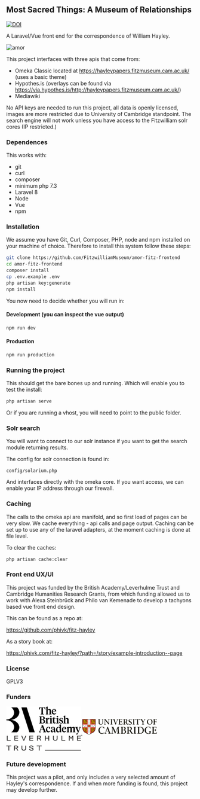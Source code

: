 ## Most Sacred Things: A Museum of Relationships

[![DOI](https://zenodo.org/badge/430801589.svg)](https://zenodo.org/badge/latestdoi/430801589)

A Laravel/Vue front end for the correspondence of William Hayley.

![amor](https://user-images.githubusercontent.com/286552/163792624-f6ae078e-9a99-4bf6-9406-705cf9f1d03b.jpg)


This project interfaces with three apis that come from:

* Omeka Classic located at https://hayleypapers.fitzmuseum.cam.ac.uk/ (uses a basic theme)
* Hypothes.is (overlays can be found via https://via.hypothes.is/http://hayleypapers.fitzmuseum.cam.ac.uk/)
* Mediawiki

No API keys are needed to run this project, all data is openly licensed, images
are more restricted due to University of Cambridge standpoint. The search engine will not
work unless you have access to the Fitzwilliam solr cores (IP restricted.)

### Dependences

This works with:

* git
* curl
* composer
* minimum php 7.3
* Laravel 8
* Node
* Vue
* npm

### Installation

We assume you have Git, Curl, Composer, PHP, node and npm installed on your machine of choice.
Therefore to install this system follow these steps:

```bash
git clone https://github.com/FitzwilliamMuseum/amor-fitz-frontend
cd amor-fitz-frontend
composer install
cp .env.example .env
php artisan key:generate
npm install
```
You now need to decide whether you will run in:

#### Development (you can inspect the vue output)

```bash
npm run dev
```

#### Production

```bash
npm run production
```

### Running the project

This should get the bare bones up and running. Which will enable you to test the install:

```bash
php artisan serve
```

Or if you are running a vhost, you will need to point to the public folder.

### Solr search

You will want to connect to our solr instance if you want to get the search module returning results.

The config for solr connection is found in:

```
config/solarium.php
```

And interfaces directly with the omeka core. If you want access, we can enable your IP address through our firewall.

### Caching

The calls to the omeka api are manifold, and so first load of pages can be very slow. We cache everything - api calls and page output. Caching can be set up to use any of the laravel adapters, at the moment caching is done at file level.

To clear the caches:

```bash
php artisan cache:clear  
```

### Front end UX/UI

This project was funded by the British Academy/Leverhulme Trust and Cambridge Humanities Research Grants, from which funding allowed us to work with Alexa Steinbrück and Philo van Kemenade to develop a tachyons based vue front end design.

This can be found as a repo at:

https://github.com/phivk/fitz-hayley

As a story book at:

https://phivk.com/fitz-hayley/?path=/story/example-introduction--page

### License

GPLV3

### Funders

  <a href="https://www.thebritishacademy.ac.uk/" title="The British Academy">
    <img src="public/images/svg/ba-logo.svg" alt="British Academy Logo" width="200">
  </a>

  <a href="https://cam.ac.uk" title="The Leverhulme Trust">
    <img src="public/images/svg/cambridge-logo.svg" alt="Cambridge University Logo" width="200">
  </a>

  <a href="https://www.leverhulme.ac.uk" title="The Leverhulme Trust">
    <img src="public/images/svg/leverhulme-logo.svg" alt="Leverhulme Trust Logo" width="200">
  </a>

### Future development

This project was a pilot, and only includes a very selected amount of Hayley's correspondence. If
and when more funding is found, this project may develop further. 
